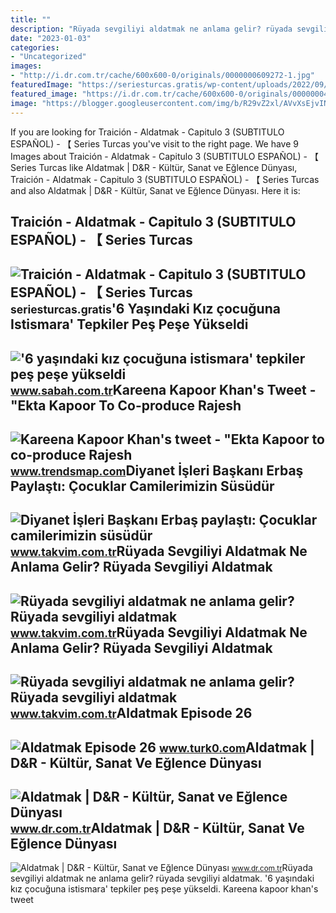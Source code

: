 ```yaml
---
title: ""
description: "Rüyada sevgiliyi aldatmak ne anlama gelir? rüyada sevgiliyi aldatmak"
date: "2023-01-03"
categories:
- "Uncategorized"
images:
- "http://i.dr.com.tr/cache/600x600-0/originals/0000000609272-1.jpg"
featuredImage: "https://seriesturcas.gratis/wp-content/uploads/2022/09/TRAICION.jpg"
featured_image: "https://i.dr.com.tr/cache/600x600-0/originals/0000000436269-1.jpg"
image: "https://blogger.googleusercontent.com/img/b/R29vZ2xl/AVvXsEjvIN5wi-JQ2y619qS4z9MMLAj1UDaseyeoIpSEB4EfjnM_FQHRmtBwcNi0pwHTRDpwv7Hj4DDOY8JbDVFtXOMonQctpYDMIBCdB48tN59RKA2fpLVJUlfHstR8haGljcDHjEZvQkJhjDel7G_kKDAJWYrVo_bU2Dye39ai6tCbH2plcAb-sHfsvQ0t2A/s571/0x0-1663835430028.jpg"
---
```


If you are looking for Traición - Aldatmak - Capitulo 3 (SUBTITULO ESPAÑOL) - 【 Series Turcas you've visit to the right page. We have 9 Images about Traición - Aldatmak - Capitulo 3 (SUBTITULO ESPAÑOL) - 【 Series Turcas like Aldatmak | D&amp;R - Kültür, Sanat ve Eğlence Dünyası, Traición - Aldatmak - Capitulo 3 (SUBTITULO ESPAÑOL) - 【 Series Turcas and also Aldatmak | D&amp;R - Kültür, Sanat ve Eğlence Dünyası. Here it is:

Traición - Aldatmak - Capitulo 3 (SUBTITULO ESPAÑOL) - 【 Series Turcas
----------------------------------------------------------------------

 ![Traición - Aldatmak - Capitulo 3 (SUBTITULO ESPAÑOL) - 【 Series Turcas](https://seriesturcas.gratis/wp-content/uploads/2022/09/TRAICION.jpg) <small>seriesturcas.gratis</small>'6 Yaşındaki Kız çocuğuna Istismara' Tepkiler Peş Peşe Yükseldi
---------------------------------------------------------------

 !['6 yaşındaki kız çocuğuna istismara' tepkiler peş peşe yükseldi](https://iasbh.tmgrup.com.tr/e764d9/600/338/0/0/1277/720?u=https://isbh.tmgrup.com.tr/sbh/2022/12/09/6-yasindaki-kiz-cocuguna-istismara-tepkiler-pes-pese-yukseldi-diyanetten-aciklama-1670535214992.jpeg) <small>www.sabah.com.tr</small>Kareena Kapoor Khan's Tweet - "Ekta Kapoor To Co-produce Rajesh
---------------------------------------------------------------

 ![Kareena Kapoor Khan's tweet - "Ekta Kapoor to co-produce Rajesh](https://pbs.twimg.com/media/Fcyada8X0AANSFu.jpg) <small>www.trendsmap.com</small>Diyanet İşleri Başkanı Erbaş Paylaştı: Çocuklar Camilerimizin Süsüdür
---------------------------------------------------------------------

 ![Diyanet İşleri Başkanı Erbaş paylaştı: Çocuklar camilerimizin süsüdür](https://iatkv.tmgrup.com.tr/79b45e/616/350/0/0/1900/1080?u=https:%2f%2fitkv.tmgrup.com.tr%2f2022%2f04%2f18%2fdiyanet-isleri-baskani-erbas-paylasti-cocuklar-camilerimizin-susudur-1650266980596.jpeg) <small>www.takvim.com.tr</small>Rüyada Sevgiliyi Aldatmak Ne Anlama Gelir? Rüyada Sevgiliyi Aldatmak
--------------------------------------------------------------------

 ![Rüyada sevgiliyi aldatmak ne anlama gelir? Rüyada sevgiliyi aldatmak](https://iatkv.tmgrup.com.tr/d76659/600/314/0/0/640/334?u=https:%2f%2fitkv.tmgrup.com.tr%2falbum%2f2022%2f02%2f09%2fruyada-sevgiliyi-aldatmak-ne-anlama-gelir-ruyada-sevgiliyi-aldatmak-neye-isarettir-ruyada-sevgiliyi-aldatmanin-1644425158770.jpg) <small>www.takvim.com.tr</small>Rüyada Sevgiliyi Aldatmak Ne Anlama Gelir? Rüyada Sevgiliyi Aldatmak
--------------------------------------------------------------------

 ![Rüyada sevgiliyi aldatmak ne anlama gelir? Rüyada sevgiliyi aldatmak](https://iatkv.tmgrup.com.tr/a1b9d9/0/0/0/0/0/0?u=https:%2f%2fitkv.tmgrup.com.tr%2falbum%2f2022%2f02%2f09%2fruyada-sevgiliyi-aldatmak-ne-anlama-gelir-ruyada-sevgiliyi-aldatmak-neye-isarettir-ruyada-sevgiliyi-aldatmanin-1644425143888.jpg&mw=1100&l=1) <small>www.takvim.com.tr</small>Aldatmak Episode 26
-------------------

 ![Aldatmak Episode 26](https://blogger.googleusercontent.com/img/b/R29vZ2xl/AVvXsEjvIN5wi-JQ2y619qS4z9MMLAj1UDaseyeoIpSEB4EfjnM_FQHRmtBwcNi0pwHTRDpwv7Hj4DDOY8JbDVFtXOMonQctpYDMIBCdB48tN59RKA2fpLVJUlfHstR8haGljcDHjEZvQkJhjDel7G_kKDAJWYrVo_bU2Dye39ai6tCbH2plcAb-sHfsvQ0t2A/s571/0x0-1663835430028.jpg) <small>www.turk0.com</small>Aldatmak | D&amp;R - Kültür, Sanat Ve Eğlence Dünyası
-----------------------------------------------------

 ![Aldatmak | D&R - Kültür, Sanat ve Eğlence Dünyası](http://i.dr.com.tr/cache/600x600-0/originals/0000000609272-1.jpg) <small>www.dr.com.tr</small>Aldatmak | D&amp;R - Kültür, Sanat Ve Eğlence Dünyası
-----------------------------------------------------

 ![Aldatmak | D&R - Kültür, Sanat ve Eğlence Dünyası](https://i.dr.com.tr/cache/600x600-0/originals/0000000436269-1.jpg) <small>www.dr.com.tr</small>Rüyada sevgiliyi aldatmak ne anlama gelir? rüyada sevgiliyi aldatmak. '6 yaşındaki kız çocuğuna istismara' tepkiler peş peşe yükseldi. Kareena kapoor khan's tweet
